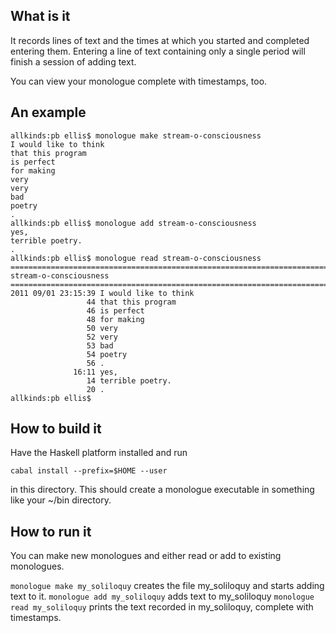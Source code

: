 What is it
----------

It records lines of text and the times at which you started and completed
entering them.  Entering a line of text containing only a single period will
finish a session of adding text.

You can view your monologue complete with timestamps, too.

An example
----------

    allkinds:pb ellis$ monologue make stream-o-consciousness
    I would like to think
    that this program
    is perfect
    for making
    very
    very
    bad
    poetry
    .
    allkinds:pb ellis$ monologue add stream-o-consciousness 
    yes,
    terrible poetry.
    .
    allkinds:pb ellis$ monologue read stream-o-consciousness 
    ================================================================================
    stream-o-consciousness
    ================================================================================
    2011 09/01 23:15:39 I would like to think
                     44 that this program
                     46 is perfect
                     48 for making
                     50 very
                     52 very
                     53 bad
                     54 poetry
                     56 .
                  16:11 yes,
                     14 terrible poetry.
                     20 .
    allkinds:pb ellis$ 


How to build it
---------------

Have the Haskell platform installed and run

    cabal install --prefix=$HOME --user

in this directory.  This should create a monologue executable in something
like your ~/bin directory.

How to run it
-------------

You can make new monologues and either read or add to existing monologues.

`monologue make my_soliloquy` creates the file my_soliloquy and starts adding
text to it.
`monologue add my_soliloquy` adds text to my_soliloquy
`monologue read my_soliloquy` prints the text recorded in my_soliloquy,
complete with timestamps.
